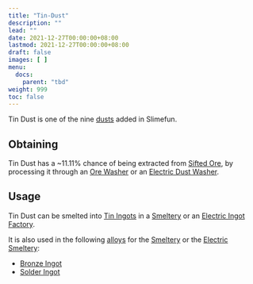 ```yaml
---
title: "Tin-Dust"
description: ""
lead: ""
date: 2021-12-27T00:00:00+08:00
lastmod: 2021-12-27T00:00:00+08:00
draft: false
images: [ ]
menu:
  docs:
    parent: "tbd"
weight: 999
toc: false
---
```


Tin Dust is one of the nine [dusts](/docs/slimefun/dusts) added in Slimefun.

## Obtaining

Tin Dust has a ~11.11% chance of being extracted from [Sifted Ore](/docs/slimefun/sifted-ore), by processing it through an [Ore Washer](/docs/slimefun/ore-washer) or an [Electric Dust Washer](/docs/slimefun/electric-dust-washer).

## Usage

Tin Dust can be smelted into [Tin Ingots](/docs/slimefun/tin-ingot) in a [Smeltery](/docs/slimefun/smeltery) or an [Electric Ingot Factory](/docs/slimefun/electric-ingot-factory).

It is also used in the following [alloys](/docs/slimefun/ingots#alloys) for the [Smeltery](/docs/slimefun/smeltery) or the [Electric Smeltery](/docs/slimefun/electric-smeltery):

* [Bronze Ingot](/docs/slimefun/bronze-ingot)
* [Solder Ingot](/docs/slimefun/solder-ingot)

